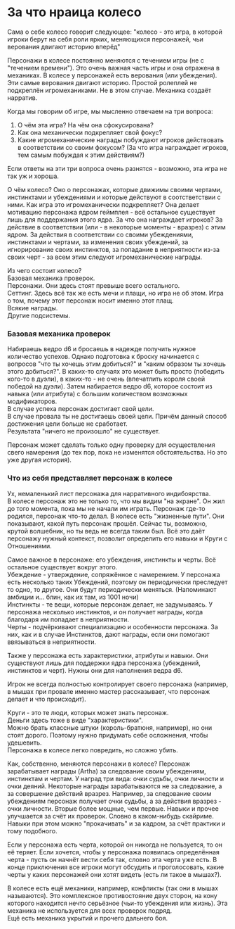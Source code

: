 # За что нраица колесо

Сама о себе колесо говорит следующее: "колесо - это игра, в которой игроки берут на себя роли ярких, меняющихся персонажей, чьи верования двигают историю вперёд"

Персонажи в колесе постоянно меняются с течением игры (не с "течением времени"). Это очень важная часть игры и она отражена в механиках. В колесе у персонажей есть верования (или убеждения). Эти самые верования двигают историю. Простой ролеплей не подкреплён игромеханиками. Не в этом случае. Механика создаёт нарратив.

Когда мы говорим об игре, мы мысленно отвечаем на три вопроса:

1. О чём эта игра? На чём она сфокусирована?  
2. Как она механически подкрепляет свой фокус?  
3. Какие игромеханические награды побуждают игроков действовать в соответствии со своим фокусом? (За что игра награждает игроков, тем самым побуждая к этим действиям?)

Если ответы на эти три вопроса очень разнятся - возможно, эта игра не так уж и хороша.

О чём колесо? Оно о персонажах, которые движимы своими чертами, инстинктами и убеждениями и которые действуют в соотстветствии с ними. Как игра это игромеханически подкрепляет? Она делает мотивацию персонажа ядром геймплея - всё остальное существует лишь для поддержания этого ядра. За что она награждает игроков? За действие в соответствии (или - в некоторые моменты - вразрез) с этим ядром. За действия в соответствии со своими убеждениями, инстинктами и чертами, за изменения своих убеждений, за игнорирование своих инстинктов, за попадание в неприятности из-за своих черт - за всем этим следуют игромеханические награды.

Из чего состоит колесо?  
Базовая механика проверок.  
Персонажи. Они здесь стоят превыше всего остального.  
Сеттинг. Здесь всё так же есть мечи и плащи, но игра не об этом. Игра о том, почему этот персонаж носит именно этот плащ.  
Всякие награды.  
Другие подсистемы.  

### Базовая механика проверок

Набираешь ведро d6 и бросаешь в надежде получить нужное количество успехов. Однако подготовка к броску начинается с вопросов "что ты хочешь этим добиться?" и "каким образом ты хочешь этого добиться?". В каких-то случаях это может быть просто (победить кого-то в дуэли), в каких-то - не очень (впечатлить короля своей победой на дуэли). Затем набирается ведро d6, которое состоит из навыка (или атрибута) с большим количеством возможных модификаторов.  
В случае успеха персонаж достигает свой цели.  
В случае провала ты не достигаешь своей цели. Причём данный способ достижения цели больше не сработает.  
Результата "ничего не произошло" не существует.  

Персонаж может сделать только одну проверку для осуществления свего намерения (до тех пор, пока не изменятся обстоятельства. Но это уже другая история).

### Что из себя представляет персонаж в колесе

Ух, немаленький лист персонажа для нарративного индибоярства.  
В колесе персонаж это не только то, что мы видим "на экране". Он жил до того момента, пока мы не начали им играть. Персонаж где-то родился, персонаж что-то делал. В колесе есть "жизненные пути". Они показывают, какой путь персонаж прошёл. Сейчас ты, возможно, крутой волшебник, но ты ведь не всегда таким был. Всё это даёт персонажу нужный контекст, позволит определить его навыки и Круги с Отношениями.

Самое важное в персонаже: его убеждения, инстинкты и черты. Всё остальное существует вокруг этого.  
Убеждение - утверждение, сопряжённое с намерением. У персонажа есть несколько таких Убеждений, поэтому он периодически преследует то одно, то другое. Они будут периодически меняться. (Напоминают амбиции и... блин, как их там, из 1001 ночи)  
Инстинкты - те вещи, которые персонаж делает, не задумываясь. У персонажа несколько инстинктов, и он получает награды, когда благодаря им попадает в неприятности.  
Черты - подчёркивают специализацию и особенности персонажа. За них, как и в случае Инстинктов, дают награды, если они помогают ввязываться в неприятности.

Также у персонажа есть характеристики, атрибуты и навыки. Они существуют лишь для поддержки ядра персонажа (убеждений, инстинктов и черт). Нужны они для наполнения ведра d6.  

Игрок не всегда полностью контролирует своего персонажа (например, в мышах при провале именно мастер рассказывает, что персонаж делает и что происходит).

Круги - это те люди, которых может знать персонаж.  
Деньги здесь тоже в виде "характеристики".  
Можно брать классные штуки (король-братюня, например), но они стоят дорого. Поэтому нужно придумать себе осложнения, чтобы удешевить.  
Персонажа в колесе легко повредить, но сложно убить.

Как, собственно, меняются персонажи в колесе? Персонаж зарабатывает награды (Artha) за следование своим убеждениям, инстинктам и чертам. У наград три вида: очки судьбы, очки личности и очки деяний. Некоторые награды зарабатываются не за следование, а за совершение действий вразрез. Например, за следование своим убеждениям персонаж получает очки судьбы, а за действия вразрез - очки личности. Вторые более мощные, чем первые. Навыки и прочее улучшается за счёт их проверок. Словно в каком-нибудь скайриме. Навыки при этом можно "прокачивать" и за кадром, за счёт практики и тому подобного.

Если у персонажа есть черта, которой он никогда не пользуется, то он её теряет. Если хочется, чтобы у персонажа появилась определённая черта - пусть он начнёт вести себя так, словно эта черта уже есть. В конце приключения все игроки могут обсудить и проголосовать, какие черты у каких персонажей они хотят видеть (есть ли такое в мышах?).

В колесе есть ещё механики, например, конфликты (так они в мышах называются). Это комплексное противостояние двух сторон, на кону которого находится нечто серьёзное (чьи-то убеждения или жизнь). Эта механика не используется для всех проверок подряд.  
Ещё есть механика укрытий и прочего дальнего боя.
